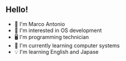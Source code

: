 ## Hello!
- 👋 I'm Marco Antonio
- 👀 I'm interested in OS development
- 🖥️ I'm programming technician
- 🌱 I'm currently learning computer systems
- 💡 I'm learning English and Japase
